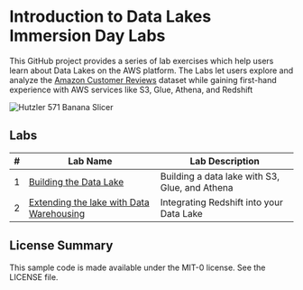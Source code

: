 # Introduction to Data Lakes Immersion Day Labs
This GitHub project provides a series of lab exercises which help users learn about Data Lakes on the AWS platform.  The Labs let users explore and analyze the [Amazon Customer Reviews](https://s3.amazonaws.com/amazon-reviews-pds/readme.html) dataset while gaining first-hand experience with AWS services like S3, Glue, Athena, and Redshift 

![Hutzler 571 Banana Slicer](https://m.media-amazon.com/images/S/aplus-media/vc/cdb94420-1192-4a5c-920a-b7328ec99a9f._SR970,300_.jpg)



## Labs
|# |Lab Name |Lab Description |
|---- |---- | ----|
|1 |[Building the Data Lake](lab1/README.md) |Building a data lake with S3, Glue, and Athena |
|2 |[Extending the lake with Data Warehousing](lab2/README.md) |Integrating Redshift into your Data Lake |



## License Summary

This sample code is made available under the MIT-0 license. See the LICENSE file.
